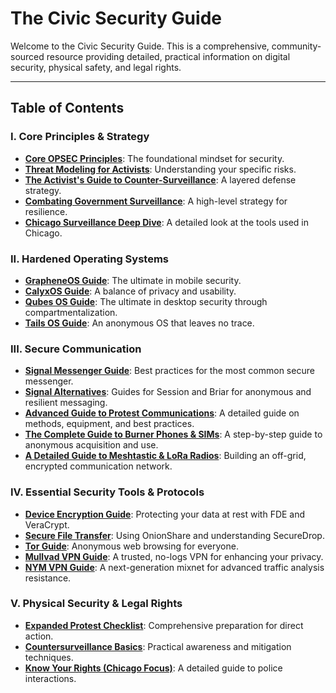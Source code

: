 # The Civic Security Guide

Welcome to the Civic Security Guide. This is a comprehensive, community-sourced resource providing detailed, practical information on digital security, physical safety, and legal rights.

---

## Table of Contents

### I. Core Principles & Strategy
*   [**Core OPSEC Principles**](./digital-security/opsec_principles_guide.md): The foundational mindset for security.
*   [**Threat Modeling for Activists**](./digital-security/threat_modeling_guide.md): Understanding your specific risks.
*   [**The Activist's Guide to Counter-Surveillance**](./strategic-guides/countering_surveillance_guide.md): A layered defense strategy.
*   [**Combating Government Surveillance**](./strategic-guides/combating_surveillance.md): A high-level strategy for resilience.
*   [**Chicago Surveillance Deep Dive**](./strategic-guides/chicago_surveillance.md): A detailed look at the tools used in Chicago.

### II. Hardened Operating Systems
*   [**GrapheneOS Guide**](./hardened-os/GrapheneOS_Guide.md): The ultimate in mobile security.
*   [**CalyxOS Guide**](./hardened-os/CalyxOS_Guide.md): A balance of privacy and usability.
*   [**Qubes OS Guide**](./hardened-os/qubes_os_guide.md): The ultimate in desktop security through compartmentalization.
*   [**Tails OS Guide**](./digital-security/tails_os_guide.md): An anonymous OS that leaves no trace.

### III. Secure Communication
*   [**Signal Messenger Guide**](./digital-security/signal_guide.md): Best practices for the most common secure messenger.
*   [**Signal Alternatives**](./secure-protocols/signal_alternatives.md): Guides for Session and Briar for anonymous and resilient messaging.
*   [**Advanced Guide to Protest Communications**](./communication-guides/protest_comms_guide.md): A detailed guide on methods, equipment, and best practices.
*   [**The Complete Guide to Burner Phones & SIMs**](./communication-guides/burner_phone_guide.md): A step-by-step guide to anonymous acquisition and use.
*   [**A Detailed Guide to Meshtastic & LoRa Radios**](./communication-guides/meshtastic_lora_guide.md): Building an off-grid, encrypted communication network.

### IV. Essential Security Tools & Protocols
*   [**Device Encryption Guide**](./secure-protocols/device_encryption.md): Protecting your data at rest with FDE and VeraCrypt.
*   [**Secure File Transfer**](./secure-protocols/secure_file_transfer.md): Using OnionShare and understanding SecureDrop.
*   [**Tor Guide**](./privacy-networks/Tor_Guide.md): Anonymous web browsing for everyone.
*   [**Mullvad VPN Guide**](./privacy-networks/Mullvad_VPN_Guide.md): A trusted, no-logs VPN for enhancing your privacy.
*   [**NYM VPN Guide**](./privacy-networks/NYM_VPN_Guide.md): A next-generation mixnet for advanced traffic analysis resistance.

### V. Physical Security & Legal Rights
*   [**Expanded Protest Checklist**](./physical-security/protest_checklist.md): Comprehensive preparation for direct action.
*   [**Countersurveillance Basics**](./physical-security/countersurveillance.md): Practical awareness and mitigation techniques.
*   [**Know Your Rights (Chicago Focus)**](./legal-rights/know_your_rights.md): A detailed guide to police interactions.
